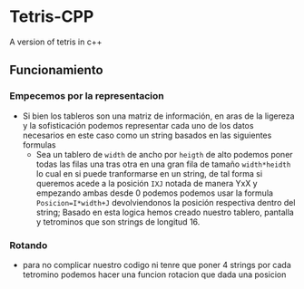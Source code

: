 # Tetris-CPP
A version of tetris in c++
## Funcionamiento
### Empecemos por la representacion
- Si bien los tableros son una matriz de información, en aras de la ligereza y la sofisticación podemos representar cada uno de los datos necesarios en este caso como un string
basados en las siguientes formulas
  - Sea un tablero de `width` de ancho por `heigth` de alto podemos poner todas las filas una tras otra en una gran fila de tamaño `width*heidth` lo cual en si puede tranformarse en un string, de tal forma si queremos acede a la posición `IXJ` notada de manera YxX y empezando ambas desde 0 podemos podemos usar la formula `Posicion=I*width+J` devolviendonos la posición respectiva dentro del string; Basado en esta logica hemos creado nuestro tablero, pantalla y tetrominos que son strings de longitud 16.
### Rotando
- para no complicar nuestro codigo ni tenre que poner 4 strings por cada tetromino podemos hacer una funcion rotacion que dada una posicion
